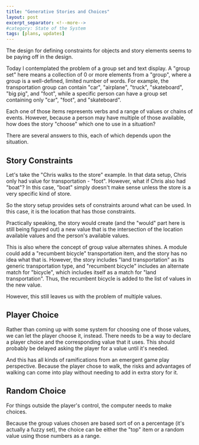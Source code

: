 ```yaml
---
title: "Generative Stories and Choices"
layout: post
excerpt_separator: <!--more-->
#category: State of the System
tags: [plans, updates]
---
```


The design for defining constraints for objects and story elements seems to be paying off in the design.

Today I contemplated the problem of a group set and text display.  A "group set" here means a collection of 0 or more elements from a "group", where a group is a well-defined, limited number of words.  For example, the transportation group can contain "car", "airplane", "truck", "skateboard", "big pig", and "foot", while a specific person can have a group set containing only "car", "foot", and "skateboard".

Each one of those items represents verbs and a range of values or chains of events.  However, because a person may have multiple of those available, how does the story "choose" which one to use in a situation?

There are several answers to this, each of which depends upon the situation.

<!--more-->

## Story Constraints

Let's take the "Chris walks to the store" example.  In that data setup, Chris only had value for transportation - "foot".  However, what if Chris also had "boat"?  In this case, "boat" simply doesn't make sense unless the store is a very specific kind of store.

So the story setup provides sets of constraints around what can be used.  In this case, it is the location that has those constraints.

Practically speaking, the story would create (and the "would" part here is still being figured out) a new value that is the intersection of the location available values and the person's available values.

This is also where the concept of group value alternates shines.  A module could add a "recumbent bicycle" transportation item, and the story has no idea what that is.  However, the story includes "land transportation" as its generic transportation type, and "recumbent bicycle" includes an alternate match for "bicycle", which includes itself as a match for "land transportation".  Thus, the recumbent bicycle is added to the list of values in the new value.

However, this still leaves us with the problem of multiple values.

## Player Choice

Rather than coming up with some system for choosing one of those values, we can let the player choose it, instead.  There needs to be a way to declare a player choice and the corresponding value that it uses.  This should probably be delayed asking the player for a value until it's needed.

And this has all kinds of ramifications from an emergent game play perspective.  Because the player chose to walk, the risks and advantages of walking can come into play without needing to add in extra story for it.

## Random Choice

For things outside the player's control, the computer needs to make choices.

Because the group values chosen are based sort of on a percentage (it's actually a fuzzy set), the choice can be either the "top" item or a random value using those numbers as a range.
